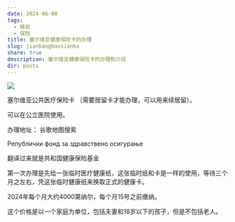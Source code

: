```yaml
---
date: 2024-06-08
tags:
  - 移民
  - 保险
title: 塞尔维亚健康保险卡的办理
slug: jiankangbaoxianka
share: true
description: 塞尔维亚健康保险卡的办理和介绍
dir: posts
---
```

![](https://cdn.jsdelivr.net/gh/feifei8333/image@main/70/2310202406081527801.jpg)

塞尔维亚公共医疗保险卡  （需要居留卡才能办理，可以用来续居留）。

可以在公立医院使用。

办理地址： 谷歌地图搜索 

Републички фонд за здравствено осигурање

翻译过来就是共和国健康保险基金

第一次办理是先给一张临时医疗健康纸，这张临时纸和卡是一样的使用，等待三个月之左右，凭这张临时健康纸来换取正式的健康卡。

2024年每个月大约4000第纳尔，每个月15号之前缴纳。

这个价格是以一个家庭为单位，包括夫妻和18岁以下的孩子，但是不包括老人。